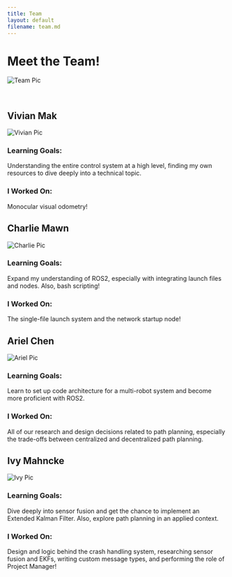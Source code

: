 ```yaml
---
title: Team
layout: default
filename: team.md
--- 
```


# Meet the Team!

![Team Pic](assets/Team_Pic.jpg)

<br>

## Vivian Mak
![Vivian Pic](assets/Vivian_Pic.jpg)
### Learning Goals:
Understanding the entire control system at a high level, finding my own resources to dive deeply into a technical topic.
### I Worked On:
Monocular visual odometry!

## Charlie Mawn
![Charlie Pic](assets/Charlie_Pic.jpg)
### Learning Goals:
Expand my understanding of ROS2, especially with integrating launch files and nodes. Also, bash scripting!
### I Worked On:
The single-file launch system and the network startup node!

## Ariel Chen
![Ariel Pic](assets/Ariel_Pic.jpg)
### Learning Goals:
Learn to set up code architecture for a multi-robot system and become more proficient with ROS2.
### I Worked On:
All of our research and design decisions related to path planning, especially the trade-offs between centralized and decentralized path planning.

## Ivy Mahncke
![Ivy Pic](assets/Ivy_Pic.jpg)
### Learning Goals:
Dive deeply into sensor fusion and get the chance to implement an Extended Kalman Filter. Also, explore path planning in an applied context.
### I Worked On:
Design and logic behind the crash handling system, researching sensor fusion and EKFs, writing custom message types, and performing the role of Project Manager!